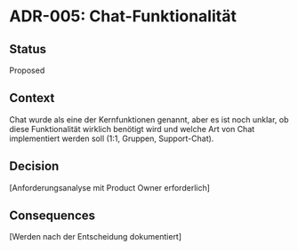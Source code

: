 # ADR-005: Chat-Funktionalität

## Status
Proposed

## Context
Chat wurde als eine der Kernfunktionen genannt, aber es ist noch unklar, ob diese Funktionalität wirklich benötigt wird und welche Art von Chat implementiert werden soll (1:1, Gruppen, Support-Chat).

## Decision
[Anforderungsanalyse mit Product Owner erforderlich]

## Consequences
[Werden nach der Entscheidung dokumentiert]